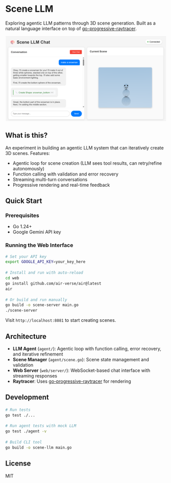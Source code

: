# Scene LLM

Exploring agentic LLM patterns through 3D scene generation. Built as a natural language interface on top of [go-progressive-raytracer](https://github.com/df07/go-progressive-raytracer).

![Scene LLM creating a snowman](renders/web-interface.png)

## What is this?

An experiment in building an agentic LLM system that can iteratively create 3D scenes. Features: 
- Agentic loop for scene creation (LLM sees tool results, can retry/refine autonomously)
- Function calling with validation and error recovery
- Streaming multi-turn conversations
- Progressive rendering and real-time feedback

## Quick Start

### Prerequisites

- Go 1.24+
- Google Gemini API key

### Running the Web Interface

```bash
# Set your API key
export GOOGLE_API_KEY=your_key_here

# Install and run with auto-reload
cd web
go install github.com/air-verse/air@latest
air

# Or build and run manually
go build -o scene-server main.go
./scene-server
```

Visit `http://localhost:8081` to start creating scenes.

## Architecture

- **LLM Agent** (`agent/`): Agentic loop with function calling, error recovery, and iterative refinement
- **Scene Manager** (`agent/scene.go`): Scene state management and validation
- **Web Server** (`web/server/`): WebSocket-based chat interface with streaming responses
- **Raytracer**: Uses [go-progressive-raytracer](https://github.com/df07/go-progressive-raytracer) for rendering


## Development

```bash
# Run tests
go test ./...

# Run agent tests with mock LLM
go test ./agent -v

# Build CLI tool
go build -o scene-llm main.go
```

## License

MIT
